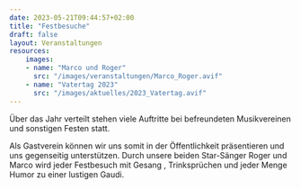 ```yaml
---
date: 2023-05-21T09:44:57+02:00
title: "Festbesuche"
draft: false
layout: Veranstaltungen
resources:
    images:
    - name: "Marco und Roger"
      src: "/images/veranstaltungen/Marco_Roger.avif"
    - name: "Vatertag 2023"
      src: "/images/aktuelles/2023_Vatertag.avif"
---
```



Über das Jahr verteilt stehen viele Auftritte bei befreundeten Musikvereinen und sonstigen Festen statt.  


Als Gastverein können wir uns somit in der Öffentlichkeit präsentieren und uns gegenseitig unterstützen. 
Durch unsere beiden Star-Sänger Roger und Marco wird jeder Festbesuch mit Gesang , Trinksprüchen und jeder Menge Humor zu einer lustigen Gaudi.
